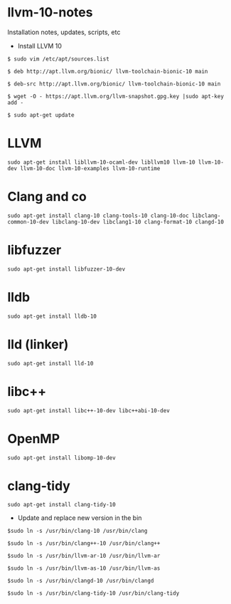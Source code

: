 # llvm-10-notes
Installation notes, updates, scripts, etc

- Install LLVM 10

`$ sudo vim /etc/apt/sources.list`

`$ deb http://apt.llvm.org/bionic/ llvm-toolchain-bionic-10 main`

`$ deb-src http://apt.llvm.org/bionic/ llvm-toolchain-bionic-10 main`

`$ wget -O - https://apt.llvm.org/llvm-snapshot.gpg.key |sudo apt-key add - `


` $ sudo apt-get update `


# LLVM
` sudo apt-get install libllvm-10-ocaml-dev libllvm10 llvm-10 llvm-10-dev llvm-10-doc llvm-10-examples llvm-10-runtime `

# Clang and co
` sudo apt-get install clang-10 clang-tools-10 clang-10-doc libclang-common-10-dev libclang-10-dev libclang1-10 clang-format-10 clangd-10 `

# libfuzzer
` sudo apt-get install libfuzzer-10-dev `

# lldb
` sudo apt-get install lldb-10 `

# lld (linker)
` sudo apt-get install lld-10 `

# libc++
` sudo apt-get install libc++-10-dev libc++abi-10-dev `

# OpenMP
` sudo apt-get install libomp-10-dev `

# clang-tidy
` sudo apt-get install clang-tidy-10 `


- Update and replace new version in the bin

` $sudo ln -s /usr/bin/clang-10 /usr/bin/clang `

` $sudo ln -s /usr/bin/clang++-10 /usr/bin/clang++ `

` $sudo ln -s /usr/bin/llvm-ar-10 /usr/bin/llvm-ar `

` $sudo ln -s /usr/bin/llvm-as-10 /usr/bin/llvm-as `

` $sudo ln -s /usr/bin/clangd-10 /usr/bin/clangd `

` $sudo ln -s /usr/bin/clang-tidy-10 /usr/bin/clang-tidy `